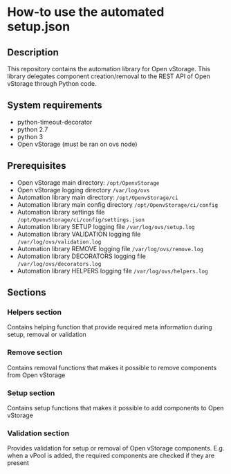 # How-to use the automated setup.json

## Description

This repository contains the automation library for Open vStorage.
This library delegates component creation/removal to the REST API of Open vStorage through Python code.

## System requirements

- python-timeout-decorator
- python 2.7
- python 3
- Open vStorage (must be ran on ovs node)

## Prerequisites

- Open vStorage main directory: `/opt/OpenvStorage`
- Open vStorage logging directory `/var/log/ovs`
- Automation library main directory: `/opt/OpenvStorage/ci`
- Automation library main config directory `/opt/OpenvStorage/ci/config`
- Automation library settings file `/opt/OpenvStorage/ci/config/settings.json`
- Automation library SETUP logging file `/var/log/ovs/setup.log`
- Automation library VALIDATION logging file `/var/log/ovs/validation.log`
- Automation library REMOVE logging file `/var/log/ovs/remove.log`
- Automation library DECORATORS logging file `/var/log/ovs/decorators.log`
- Automation library HELPERS logging file `/var/log/ovs/helpers.log`

## Sections

### Helpers section
Contains helping function that provide required meta information during setup, removal or validation

### Remove section
Contains removal functions that makes it possible to remove components from Open vStorage

### Setup section
Contains setup functions that makes it possible to add components to Open vStorage

### Validation section
Provides validation for setup or removal of Open vStorage components. 
E.g. when a vPool is added, the required components are checked if they are present

